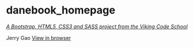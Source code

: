 # danebook_homepage

*[A Bootstrap, HTML5, CSS3 and SASS project from the Viking Code School](http://www.vikingcodeschool.com)*

Jerry Gao
[View in browser]()
